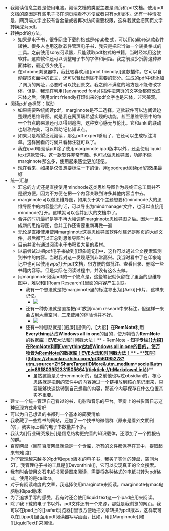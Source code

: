 - 我阅读信息主要是使用电脑。阅读文档的类型主要是网页和pdf文档。使用pdf文档的原因是有些电子书在网页端看不方便或者只有pdf版本。还有一种情况是，网页端文字比较有含金量或者再次访问需要权限，这样我就会把网页文字转换成为pdf。
- 转换pdf的方法。
    - 如果是电子书，很多网络下载的格式是epub格式，可以用calibre这款软件转换。很多人也用这款软件管理电子书，我只是把它当做一个转换格式的工具。之前使用sony阅读器，只能读取pdf格式的书籍，当时经常用这款软件。这款软件还可以调整电子书的字体和间距。我之前没少折腾这种界面体验，最近很少使用。
    - 在chrome浏览器中，我比较喜欢用[[print friendly]]这款插件。它可以自动提取页面中的正文，还可以轻松删除不需要的部分。生成的pdf中还添加了网页的网址，必要时可以找到原文。我之前不满意的地方是不能修改字体，但是，我现在利用[[advanced fonts]]插件把网页的文字全都修改成宋体之后，使用print friendly打印出来的pdf文字也是宋体，非常美观。
- 阅读pdf @标签：联动
    - 如果需要系统阅读pdf，marginnote是不二选择。这款软件可以边阅读边整理成思维导图。就是我在网页端希望实现的功能。甚至思维导图中的每一个节点的来源还可以得到追溯，这种安心感无与伦比。它和anki的联动也堪称完美，可以帮助记忆知识点。
    - 如果只是希望泛泛阅读，那么pdf expert够用了，它还可以生成标注清单，这样回看的时候只看标注就可以了。
    - 我在ipad端阅读pdf除了使用marginnote ipad版本以外，还会使用liquid text这款软件。这一款软件非常有趣。也可以做思维导图，功能不像marginnote那么多，使用起来感觉更加轻便。
    - 现在看来，如果是仅仅想要标注一下的话，用goodread阅读pdf的效果最好
- 统一汇总
    - 汇总的方式还是直接使用mindnode这类思维导图作为最终汇总工具并不是很方便。因为不方便在把一个内容关联到许多其他内容当中去。
    - marginnote可以做思维导图，如果关于某个主题想要和mindnode大的思维导图中的内容整合的话，可以导出为mindmanager文件，也可以直接用mindnode打开。这样就可以合并到大的文档中了。
    - 合并的时机最好是等不再大幅调整marginnote思维导图之后。因为一旦生成新的思维导图，合并工作还需要重新再做一遍
    - 无论是直接使用使用marginnote这类思维导图软件创建还是网页的大纲文件，最后都可以汇总到思维导图当中。
    - 目前并没有通过阅读电子书积累大量的素材。
    - 以前尝试过把pdf电子书放到[[印象笔记]]中，这样可以通过全文搜索监测到书中的内容。当时我对这一发现感到非常高兴。我当时看中了在印象笔记中也可以使用wps打开pdf文档，很方便的做批注、查看目录、删除一些书籍内容等。但是实际在阅读过程中，并没有这么去做。
    - 用marginnote阅读pdf的一个缺点是，这些笔记就保留在了里面的思维导图中，难以和[[Roam Research]]里面的内容产生关联。
        - 我有一个想法就是把marginnote里的标注导出为[[Anki]]卡片，这样来记忆。
            - ![](https://firebasestorage.googleapis.com/v0/b/firescript-577a2.appspot.com/o/imgs%2Fapp%2Fxinyiheng%2FF36TyP_Qe3.png?alt=media&token=80be7580-2359-42bd-a998-3d87c0e7c35c)
        - 还有一种办法就是直接把pdf放到roam researh中来标注，但这样一来会占用大量空间，二来使用的体验也并不好。
            - ![](https://firebasestorage.googleapis.com/v0/b/firescript-577a2.appspot.com/o/imgs%2Fapp%2Fxinyiheng%2FJ02zpumpJI.png?alt=media&token=43c3ab59-a284-4adb-ba51-ae2ef659541d)
        - 还有一种思路就是[[威廉]]提供的。【大招】在**RemNote**利用**Everything**达成**Windows all in one**的目的，使万物皆为**RemNote**的数据库！**EVE**大法和时间戳大法！** - RemNote - **知乎专栏[[【大招】在**RemNote**利用**Everything**达成**Windows all in one**的目的，使万物皆为**RemNote**的数据库！**EVE**大法和时间戳大法！** - **知乎](https://zhuanlan.zhihu.com/p/356095278?utm_source=ZHShareTargetIDMore&utm_medium=social&utm_oi=891803952331505664)]**(**[https://zhuanlan.zhihu.com/p/356095278?utm_source=ZHShareTargetIDMore&utm_medium=social&utm_oi=891803952331505664](ticktick://ttMarkdownLink)**)**
            - 虽然这篇是关于renmnote的，但之前他也写过obsidian的，核心思路就是把别的软件中的内容通过一个链接放到核心笔记里来，只要能够快速跳转到自己想看的内容，那这个内容保存在什么位置其实不重要。
- 建立一个统一管理自己看过的书，电影和音乐的平台。豆瓣上的书影音日志这种呈现方式非常好
- 可以为自己想读的书都列一个基本的简要清单
- 我收藏了一些找书的网站，还加了一个找书的微信群（原来是看外文期刊的），我实际上看的电子书数量并不多。
- 我认为[[行业研究报告]]是信息结构更完善的知识载体，还添加了一个找报告的群。
- 百度网盘（目前百度网盘就像是一个仓库，所有的文件都保存在其中，提取起来有难 度）
- 为了管理越来越多的pdf和epub版本的电子书，我买了实体的硬盘，空间为5T。我管理电子书的工具是[[Devonthink]]，它可以实现真正的全文搜索。
- 我有时会使用文石电纸书阅读器来阅读，需要将各种格式的电纸书转为pdf格式，使用的是calibra。
- 对于有阅读难度的文章，我选择使用marginote来阅读。marginnote有mac电脑版和ipad版本
- 为了追求手写的感受，我有时还会使用liquid text这一个ipad应用来阅读。
- 除了我下载的电子书以外，pdf文件还有一个来源，那就是我浏览的网页。我可以在ipad上的[[safari浏览器]]里很方便地把文章转换为pdf版本，这样既可以在[[ipad]]里面用pdf阅读器写写画画，比如，用[[Marginnote]]和[[LiquidText]]来阅读。
